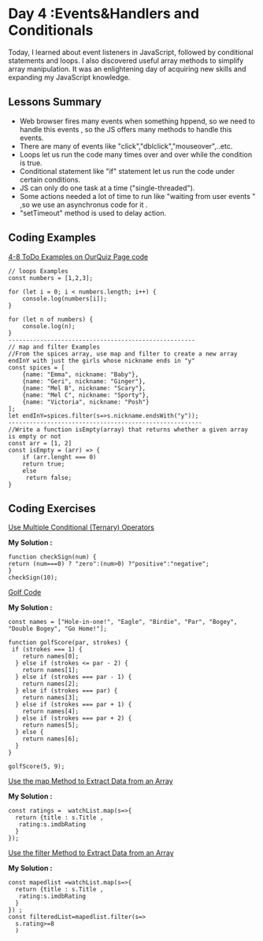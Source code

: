 
# Day 4 :Events&Handlers and Conditionals 
Today, I learned about event listeners in JavaScript, followed by conditional statements and loops. I also discovered useful array methods to simplify array manipulation. It was an enlightening day of acquiring new skills and expanding my JavaScript knowledge.

## Lessons Summary
- Web browser fires many events when something hppend, so we need to handle this events , so the JS offers many methods to handle this events.
- There are many of events like "click","dblclick","mouseover",..etc.
- Loops let us run the code many times over and over while the condition is true.
- Conditional statement like "if" statement let us run the code under certain conditions.
- JS can only do one task at a time ("single-threaded").
- Some actions needed a lot of time to run like "waiting from user events " ,so we use an asynchronus code for it .
- "setTimeout" method is used to delay action.
## Coding Examples
[ 4-8 ToDo Examples on OurQuiz Page code](https://github.com/MostafaTahboub/Mastering-JavaScript-in-20-Days/blob/main/OurQuiz%20Page%20code)

```
// loops Examples
const numbers = [1,2,3];

for (let i = 0; i < numbers.length; i++) {
    console.log(numbers[i]);
}

for (let n of numbers) {
    console.log(n);
}
-----------------------------------------------------
// map and filter Examples
//From the spices array, use map and filter to create a new array endInY with just the girls whose nickname ends in "y"
const spices = [
    {name: "Emma", nickname: "Baby"},
    {name: "Geri", nickname: "Ginger"},
    {name: "Mel B", nickname: "Scary"},
    {name: "Mel C", nickname: "Sporty"},
    {name: "Victoria", nickname: "Posh"}
];
let endInY=spices.filter(s=>s.nickname.endsWith("y"));
-------------------------------------------------------
//Write a function isEmpty(array) that returns whether a given array is empty or not
const arr = [1, 2]
const isEmpty = (arr) => {
    if (arr.lenght === 0) 
    return true;
    else
     return false;
}

```
## Coding Exercises

[ Use Multiple Conditional (Ternary) Operators
](https://www.freecodecamp.org/learn/javascript-algorithms-and-data-structures/basic-javascript/use-multiple-conditional-ternary-operators)

**My Solution :** 
```
function checkSign(num) {
return (num===0) ? "zero":(num>0) ?"positive":"negative";
}
checkSign(10);
```
[Golf Code
](https://www.freecodecamp.org/learn/javascript-algorithms-and-data-structures/basic-javascript/golf-code)

**My Solution :**
```
const names = ["Hole-in-one!", "Eagle", "Birdie", "Par", "Bogey", "Double Bogey", "Go Home!"];

function golfScore(par, strokes) {
 if (strokes === 1) {
    return names[0];
  } else if (strokes <= par - 2) {
    return names[1];
  } else if (strokes === par - 1) {
    return names[2];
  } else if (strokes === par) {
    return names[3];
  } else if (strokes === par + 1) {
    return names[4];
  } else if (strokes === par + 2) {
    return names[5];
  } else {
    return names[6];
  }
}

golfScore(5, 9);
```
[Use the map Method to Extract Data from an Array
](https://www.freecodecamp.org/learn/javascript-algorithms-and-data-structures/basic-javascript/local-scope-and-functions)

**My Solution :** 
```
const ratings =  watchList.map(s=>{
  return {title : s.Title ,
   rating:s.imdbRating
  }
});
```

[Use the filter Method to Extract Data from an Array
](https://www.freecodecamp.org/learn/javascript-algorithms-and-data-structures/functional-programming/use-the-filter-method-to-extract-data-from-an-array)

**My Solution :** 
```
const mapedlist =watchList.map(s=>{
  return {title : s.Title ,
   rating:s.imdbRating
  }
}) ;
const filteredList=mapedlist.filter(s=>
  s.rating>=8
  )
```
